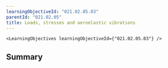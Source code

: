 ```yaml
---
learningObjectiveId: "021.02.05.03"
parentId: "021.02.05"
title: Loads, stresses and aeroelastic vibrations
---
```


```tsx eval
<LearningObjectives learningObjectiveId={"021.02.05.03"} />
```

## Summary
